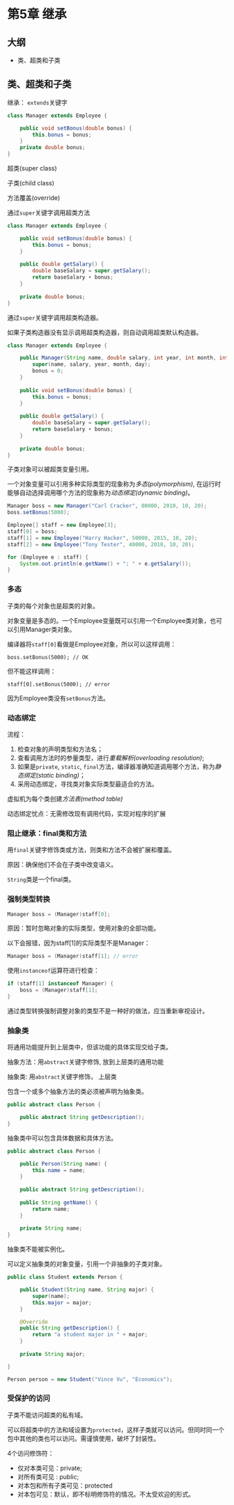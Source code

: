 # 第5章 继承

## 大纲

+ 类、超类和子类

## 类、超类和子类

继承： `extends`关键字

```java
class Manager extends Employee {

	public void setBonus(double bonus) {
		this.bonus = bonus;
	}
	private double bonus;
}
```

超类(super class)

子类(child class)

方法覆盖(override)

通过`super`关键字调用超类方法

```java
class Manager extends Employee {

	public void setBonus(double bonus) {
		this.bonus = bonus;
	}
	
	public double getSalary() {
		double baseSalary = super.getSalary();
		return baseSalary + bonus;
	}
	
	private double bonus;
}

```

通过`super`关键字调用超类构造器。

如果子类构造器没有显示调用超类构造器，则自动调用超类默认构造器。

```java
class Manager extends Employee {

	public Manager(String name, double salary, int year, int month, int day) {
		super(name, salary, year, month, day);
		bonus = 0;
	}
	
	public void setBonus(double bonus) {
		this.bonus = bonus;
	}
	
	public double getSalary() {
		double baseSalary = super.getSalary();
		return baseSalary + bonus;
	}
	
	private double bonus;
}
```



子类对象可以被超类变量引用。

一个对象变量可以引用多种实际类型的现象称为*多态(polymorphism)*, 在运行时能够自动选择调用哪个方法的现象称为*动态绑定(dynamic binding)*。

```java
Manager boss = new Manager("Carl Cracker", 80000, 2010, 10, 20);
boss.setBonus(5000);

Employee[] staff = new Employee[3];
staff[0] = boss;
staff[1] = new Employee("Harry Hacker", 50000, 2015, 10, 20);
staff[2] = new Employee("Tony Tester", 40000, 2018, 10, 20);

for (Employee e : staff) {
    System.out.println(e.getName() + ": " + e.getSalary());
}
```

### 多态

子类的每个对象也是超类的对象。

对象变量是多态的。一个Employee变量既可以引用一个Employee类对象，也可以引用Manager类对象。

编译器将`staff[0]`看做是Employee对象，所以可以这样调用：

`boss.setBonus(5000); // OK` 

但不能这样调用：

`staff[0].setBonus(5000); // error`

因为Employee类没有`setBonus`方法。

### 动态绑定

流程：

1. 检查对象的声明类型和方法名；
2. 查看调用方法时的参量类型，进行*重载解析(overloading resolution)*;
3. 如果是`private`, `static`, `final`方法，编译器准确知道调用哪个方法，称为*静态绑定(static binding)*；
4. 采用动态绑定，寻找类对象实际类型最适合的方法。

虚拟机为每个类创建*方法表(method table)*

动态绑定忧点：无需修改现有调用代码，实现对程序的扩展

### 阻止继承：final类和方法

用`final`关键字修饰类或方法，则类和方法不会被扩展和覆盖。

原因：确保他们不会在子类中改变语义。

`String`类是一个final类。

### 强制类型转换

```java
Manager boss = (Manager)staff[0];
```

原因：暂时忽略对象的实际类型，使用对象的全部功能。

以下会报错，因为staff[1]的实际类型不是Manager：

```java
Manager boss = (Manager)staff[1]; // error
```

使用`instanceof`运算符进行检查：

```java
if (staff[1] instanceof Manager) {
    boss = (Manager)staff[1];
}
```

通过类型转换强制调整对象的类型不是一种好的做法，应当重新审视设计。

### 抽象类

将通用功能提升到上层类中，但该功能的具体实现交给子类。

抽象方法：用`abstract`关键字修饰,  放到上层类的通用功能

抽象类: 用`abstract`关键字修饰， 上层类

包含一个或多个抽象方法的类必须被声明为抽象类。

```java
public abstract class Person {

	public abstract String getDescription();
}

```

抽象类中可以包含具体数据和具体方法。

```java
public abstract class Person {

	public Person(String name) {
		this.name = name;
	}
	
	public abstract String getDescription();
	
	public String getName() {
		return name;
	}
	
	private String name;
}
```

抽象类不能被实例化。

可以定义抽象类的对象变量，引用一个非抽象的子类对象。

```java
public class Student extends Person {

	public Student(String name, String major) {
		super(name);
		this.major = major;
	}

	@Override
	public String getDescription() {
		return "a student major in " + major;
	}
	
	private String major;

}
```

```java
Person person = new Student("Vince Vu", "Economics");
```

### 受保护的访问

子类不能访问超类的私有域。

可以将超类中的方法和域设置为`protected`，这样子类就可以访问。但同时同一个包中其他的类也可以访问。需谨慎使用，破坏了封装性。

4个访问修饰符：

+ 仅对本类可见：private;
+ 对所有类可见 : public;
+ 对本包和所有子类可见：protected
+ 对本包可见：默认，即不标明修饰符的情况。不太受欢迎的形式。

